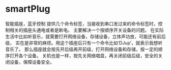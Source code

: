 # smartPlug
智能插座，蓝牙控制
提供几个命令标签，当接收到串口发过来的命令标签时，控制相关的插座头通电或者是断电。
主要解决一个按顺序开关设备的问题。
在实际生活中比如听音乐，就需要打开网络设备，存储设备，立体声功放，可能还有前后级，
实在是非常的麻烦。用这个插座后只有一个命令比如‘DJup’，就表示我想听音乐了。
那么插座就会按先开后级再开前级，打开网络设备和存储，按一定的顺序打开各个设备。
关机也是一样，按先关网络唱盘，再关闭前级后级，安全的关闭设备，保障设备安全。
